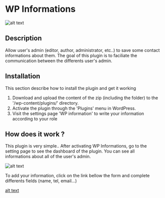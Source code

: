 # WP Informations

![alt text](http://image.prntscr.com/image/1aaaa2b9915a4c59990e2744f561f5b6.jpeg)

## Description

Allow user's admin (editor, author, administrator, etc..) to save some contact informations about them. The goal of this plugin is to faciliate the communication between the differents user's admin.

## Installation

This section describe how to install the plugin and get it working

1. Download and upload the content of the zip (including the folder) to the '/wp-content/plugins/' directory.
2. Activate the plugin through the 'Plugins' menu in WordPress.
3. Visit the settings page 'WP information' to write your information according to your role

## How does it work ?

This plugin is very simple.. After activating WP Informations, go to the setting page to see the dashboard of the plugin. You can see all informations about all of the user's admin. 

![alt text](http://image.prntscr.com/image/08e63b69ebe547e796d577a4aa633c6d.jpeg)

To add your information, click on the link bellow the form and complete differents fields (name, tel, email...)

[alt text](http://image.prntscr.com/image/6df79b013e9d4d56b64a971d497fc27f.jpeg)
